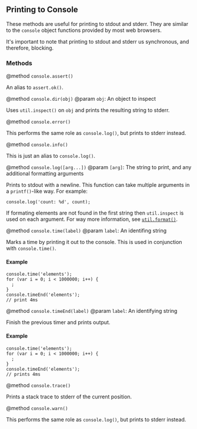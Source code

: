 ## Printing to Console

These methods are useful for printing to stdout and stderr. They are similar to the `console` object functions provided by most web browsers.

It's important to note that printing to stdout and stderr us synchronous, and therefore, blocking.

### Methods

@method `console.assert()`

An alias to `assert.ok()`.

@method `console.dir(obj)`
@param `obj`: An object to inspect

Uses `util.inspect()` on `obj` and prints the resulting string to stderr.

@method `console.error()`

This performs the same role as `console.log()`, but prints to stderr instead.

@method `console.info()`

This is just an alias to `console.log()`.

@method `console.log([arg...])`
@param `[arg]`: The string to print, and any additional formatting arguments

Prints to stdout with a newline. This function can take multiple arguments in a
`printf()`-like way. For example:

    console.log('count: %d', count);

If formating elements are not found in the first string then `util.inspect` is used on each argument. For way more information, see [`util.format()`](util.html#util.format).

@method `console.time(label)`
@param `label`: An identifing string 

Marks a time by printing it out to the console. This is used in conjunction with `console.time()`.

#### Example

    console.time('elements');
    for (var i = 0; i < 1000000; i++) {
      ;
    }
    console.timeEnd('elements');
    // print 4ms
    
@method `console.timeEnd(label)`
@param `label`: An identifying string

Finish the previous timer and prints output.

#### Example

    console.time('elements');
    for (var i = 0; i < 1000000; i++) {
      ;
    }
    console.timeEnd('elements');
    // prints 4ms

@method `console.trace()`

Prints a stack trace to stderr of the current position.

@method `console.warn()`

This performs the same role as `console.log()`, but prints to stderr instead.